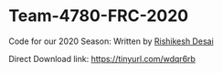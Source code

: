 # Team-4780-FRC-2020
Code for our 2020 Season: Written by [Rishikesh Desai](https://github.com/TrueSlayr)

Direct Download link: https://tinyurl.com/wdqr6rb
